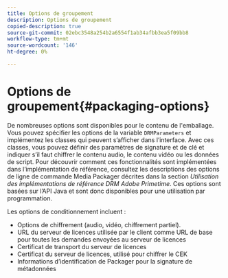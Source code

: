 ```yaml
---
title: Options de groupement
description: Options de groupement
copied-description: true
source-git-commit: 02ebc3548a254b2a6554f1ab34afbb3ea5f09bb8
workflow-type: tm+mt
source-wordcount: '146'
ht-degree: 0%

---
```


# Options de groupement{#packaging-options}

De nombreuses options sont disponibles pour le contenu de l&#39;emballage. Vous pouvez spécifier les options de la variable `DRMParameters` et implémentez les classes qui peuvent s’afficher dans l’interface. Avec ces classes, vous pouvez définir des paramètres de signature et de clé et indiquer s’il faut chiffrer le contenu audio, le contenu vidéo ou les données de script. Pour découvrir comment ces fonctionnalités sont implémentées dans l’implémentation de référence, consultez les descriptions des options de ligne de commande Media Packager décrites dans la section *Utilisation des implémentations de référence DRM Adobe Primetime*. Ces options sont basées sur l’API Java et sont donc disponibles pour une utilisation par programmation.

Les options de conditionnement incluent :

* Options de chiffrement (audio, vidéo, chiffrement partiel).
* URL du serveur de licences utilisée par le client comme URL de base pour toutes les demandes envoyées au serveur de licences
* Certificat de transport du serveur de licences
* Certificat du serveur de licences, utilisé pour chiffrer le CEK
* Informations d’identification de Packager pour la signature de métadonnées

